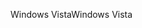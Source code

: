<span data-ttu-id="eea76-101">Windows Vista</span><span class="sxs-lookup"><span data-stu-id="eea76-101">Windows Vista</span></span>